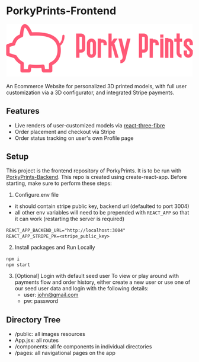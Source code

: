 # PorkyPrints-Frontend

![PorkyPrints](/public/porky_prints_full_pink.svg)

An Ecommerce Website for personalized 3D printed models, with full user customization via a 3D configurator, and integrated Stripe payments.

## Features

- Live renders of user-customized models via [react-three-fibre](https://github.com/pmndrs/react-three-fiber)
- Order placement and checkout via Stripe
- Order status tracking on user's own Profile page

## Setup

This project is the frontend repository of PorkyPrints. It is to be run with [PorkyPrints-Backend](https://github.com/Nyx92/3D-Model-Ecommerce-Backend).
This repo is created using create-react-app. Before starting, make sure to perform these steps:

1. Configure.env file

- it should contain stripe public key, backend url (defaulted to port 3004)
- all other env variables will need to be prepended with `REACT_APP` so that it can work (restarting the server is required)

```
REACT_APP_BACKEND_URL="http://localhost:3004"
REACT_APP_STRIPE_PK=<stripe_public_key>
```

2. Install packages and Run Locally

```
npm i
npm start
```

3. [Optional] Login with default seed user
   To view or play around with payments flow and order history, either create a new user or use one of our seed user data and login with the following details:
   - user: john@gmail.com
   - pw: password

## Directory Tree

- /public: all images resources
- App.jsx: all routes
- /components: all fe components in individual directories
- /pages: all navigational pages on the app
